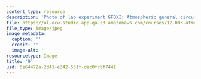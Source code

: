 ```yaml
---
content_type: resource
description: 'Photo of lab experiment GFDXI: Atmospheric general circulation.'
file: https://ol-ocw-studio-app-qa.s3.amazonaws.com/courses/12-003-atmosphere-ocean-and-climate-dynamics-fall-2008/6e64472a2d41e342551fdac0fcbf7441_9.jpg
file_type: image/jpeg
image_metadata:
  caption: ''
  credit: ''
  image-alt: ''
resourcetype: Image
title: '9'
uid: 6e64472a-2d41-e342-551f-dac0fcbf7441
---
```


